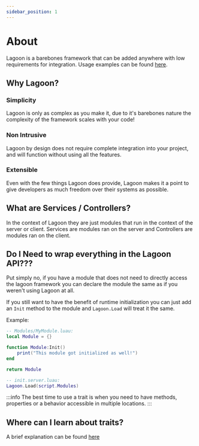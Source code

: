 ```yaml
---
sidebar_position: 1
---
```


# About
Lagoon is a barebones framework that can be added anywhere with low requirements for integration. Usage examples can be found [here](https://github.com/re-sync-dev/Lagoon/releases).

## Why Lagoon?
### Simplicity
Lagoon is only as complex as you make it, due to it's barebones nature the complexity of the framework scales with your code!

### Non Intrusive
Lagoon by design does not require complete integration into your project, and will function without using all the features.

### Extensible
Even with the few things Lagoon does provide, Lagoon makes it a point to give developers as much freedom over their systems as possible.

## What are Services / Controllers?
In the context of Lagoon they are just modules that run in the context of the server or client. Services are modules ran on the server and Controllers are modules ran on the client.

## Do I Need to wrap everything in the Lagoon API???
Put simply no, if you have a module that does not need to directly access the lagoon framework you can declare the module the same as if you weren't using Lagoon at all.

If you still want to have the benefit of runtime initialization you can just add an `Init` method to the module and `Lagoon.Load` will treat it the same.

Example:
```lua
-- Modules/MyModule.luau:
local Module = {}

function Module:Init()
	print("This module got initialized as well!")
end

return Module

-- init.server.luau:
Lagoon.Load(script.Modules)
```

:::info
The best time to use a trait is when you need to have methods, properties or a behavior accessible in multiple locations.
:::

## Where can I learn about traits?
A brief explanation can be found [here](/Lagoon/docs/getting-started#understanding-traits)